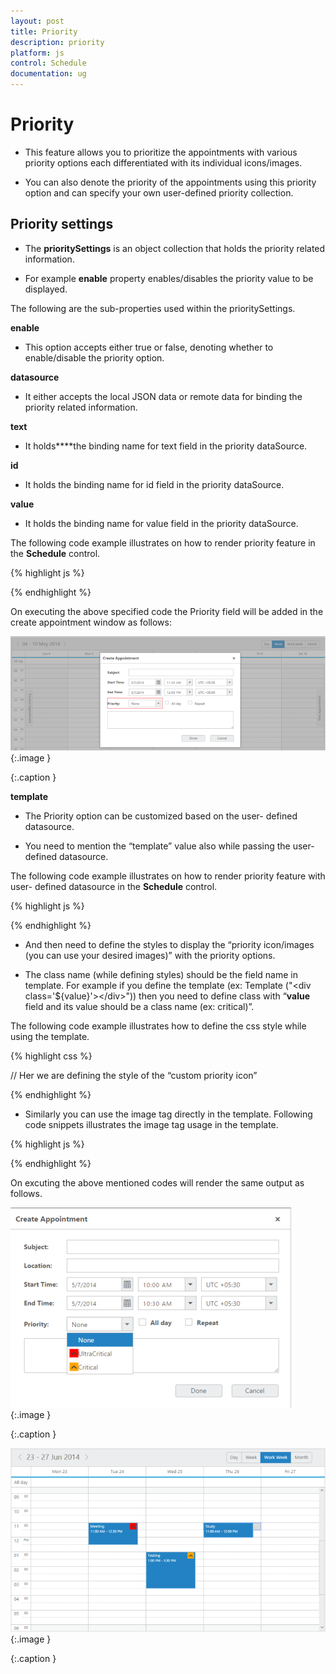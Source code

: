 ```yaml
---
layout: post
title: Priority
description: priority
platform: js
control: Schedule
documentation: ug
---
```


# Priority

* This feature allows you to prioritize the appointments with various priority options each differentiated with its individual icons/images. 

* You can also denote the priority of the appointments using this priority option and can specify your own user-defined priority collection.

## Priority settings

* The **prioritySettings** is an object collection that holds the priority related information. 

* For example **enable** property enables/disables the priority value to be displayed.





The following are the sub-properties used within the prioritySettings.

**enable**

* This option accepts either true or false, denoting whether to enable/disable the priority option.

**datasource** 

* It either accepts the local JSON data or remote data for binding the priority related information.

**text**

* It holds****the binding name for text field in the priority dataSource.

**id**

* It holds the binding name for id field in the priority dataSource.



**value**

* It holds the binding name for value field in the priority dataSource.

The following code example illustrates on how to render priority feature in the **Schedule** control.





{% highlight js %}

<div id=”Schedule”></div>
<script type=”text/javascript”>
$(function () {
var dManager = ej.DataManager(window.Default).executeLocal(ej.Query().take(10));
$("#Schedule1").ejSchedule({
width: "100%",
height: "525px",
currentDate: new Date(2014, 4, 5),
**prioritySettings: {**
**enable: true**
**},**
appointmentSettings: {
dataSource: dManager,
id: "Id",
subject: "Subject",
startTime: "StartTime",
endTime: "EndTime",
description:"Description",
allDay: "AllDay",
**priority:"Priority",** // To display the Priority value appointment window need to bind the property like this
recurrence: "Recurrence",
recurrenceRule: "RecurrenceRule"
}
});

});

// The appointment data along with priority data to be passed to the dataSource are as follows,
window.Default = [{
Id: 100,
Subject: "Bering Sea Gold",
StartTime: new Date(2014,4,2,06,00),
EndTime:new Date(2014,4,2,08,00),
Description: "",
**Priority:"low",**  // The Priority value passed in the JSON object like this with lower cases
AllDay: false,
Recurrence: true,
RecurrenceRule: "FREQ=DAILY;INTERVAL=2;COUNT=10",
Categorize:"3"
},
{
Id: 101,
Subject: "Bering Sea Gold",
StartTime:new Date(2014,4,5,10,00),
EndTime: new Date(2014,4,5,11,00),
Description: "",
**Priority: "high",**
AllDay: false,
Recurrence: false,
Categorize: "1,3"
}
];
</script>


{% endhighlight %}



  On executing the above specified code the Priority field will be added in the create appointment window as follows:















![C:/Users/karthigeyan/Desktop/p1.png](Priority_images/Priority_img1.png)
{:.image }


{:.caption }








**template**

* The Priority option can be customized based on the user- defined datasource. 

* You need to mention the “template” value also while passing the user-defined datasource. 



The following code example illustrates on how to render priority feature with user- defined datasource in the **Schedule** control. 





{% highlight js %}

<div id=”Schedule”></div>
<script type=”text/javascript”>
$(function () {
var dManager = ej.DataManager(window.Default).executeLocal(ej.Query().take(10));
$("#Schedule1").ejSchedule({
width: "100%",
height: "525px",
currentDate: new Date(2014, 4, 5),
**prioritySettings: {**
**enable: true,**
**template: "<div class='${value}'></div>",**  // To display the Priority option in the appointment window while passing custom datasource we need to mention the template like this
**dataSource:**   // We can pass the custom datasource (priority option) for the schedule control like the following
**[**
**{ text: "None", id: 1, value: "none" },**
**{ text: "Critical", id: 2, value: "critical" },**
**{ text: "UltraCritical", id: 3, value: "ultracritical" }**
**],**
**},**
categorizeSettings:{enable:true},
appointmentSettings: {
dataSource: dManager,
id: "Id",
subject: "Subject",
startTime: "StartTime",
endTime: "EndTime",
description:"Description",
allDay: "AllDay",
**priority:"Priority",**
recurrence: "Recurrence",
recurrenceRule: "RecurrenceRule"
}
});

});
</script>


{% endhighlight %}



* And then need to define the styles to display the “priority icon/images (you can use your desired images)” with the priority options. 

* The class name (while defining styles) should be the field name in template. For example if you define the template (ex: Template ("&lt;div class='${value}'&gt;&lt;/div&gt;")) then you need to define class with “**value** field and its value should be a class name (ex: critical)”. 



The following code example illustrates how to define the css style while using the template.



{% highlight css %}

// Her we are defining the style of the “custom priority icon”

<style>
.critical,
.ultracritical,
.none {
height: 16px;
width: 17px;
float: left;
background-repeat: no-repeat;
padding: 1px;
}

.critical {
background-image: url('../themes/images/arrowup.png');
background-color: orange;
background-position: 2px;
}

.ultracritical {
background-image:url('../themes/images/arrowup.png');
background-color: red;
background-position: 2px;
}
</style>


{% endhighlight %}





* Similarly you can use the image tag directly in the template. Following code snippets illustrates the image tag usage in the template.





{% highlight js %}

<div id=”Schedule”></div>
<script type=”text/javascript”>
$(function () {
var dManager = ej.DataManager(window.Default).executeLocal(ej.Query().take(10));
$("#Schedule1").ejSchedule({
width: "100%",
height: "525px",
currentDate: new Date(2014, 4, 5),
prioritySettings: {
enable: true,
**template: "<img class='eimg' src='../images/schedule/${value}.png' height='20px' width='20px'/>"**,  // We can use the image tag directly to display the priority icon/image
dataSource:
[
{ text: "None", id: 1, value: "none" },
{ text: "Critical", id: 2, value: "critical" },
{ text: "UltraCritical", id: 3, value: "ultracritical" }
],
},
categorizeSettings:{enable:true},
appointmentSettings: {
dataSource: dManager,
id: "Id",
subject: "Subject",
startTime: "StartTime",
endTime: "EndTime",
description:"Description",
allDay: "AllDay",
**priority:"Priority",**
recurrence: "Recurrence",
recurrenceRule: "RecurrenceRule"
}
});
});
</script>


{% endhighlight %}



On excuting the above mentioned codes will render the same output as follows.





![](Priority_images/Priority_img2.png)
{:.image }


{:.caption }








![](Priority_images/Priority_img3.png)
{:.image }


{:.caption }




